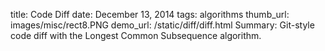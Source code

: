 title:  Code Diff
date: December 13, 2014
tags:  algorithms
thumb_url: images/misc/rect8.PNG
demo_url: /static/diff/diff.html
Summary: Git-style code diff with the Longest Common Subsequence algorithm.